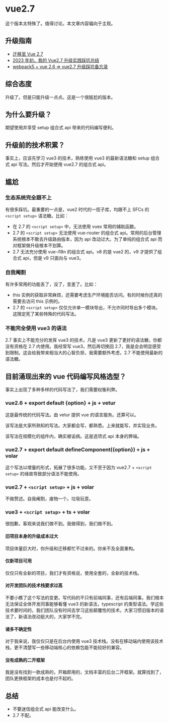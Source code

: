 # vue2.7

这个版本太特殊了。值得讨论。本文章内容偏向于主观。

## 升级指南

- [迁移至 Vue 2.7](https://v2.cn.vuejs.org/v2/guide/migration-vue-2-7.html)
- [2023 年初，我的 Vue2.7 升级实践踩坑总结](https://juejin.cn/post/7190297574694191163)
- [webpack5 + vue 2.6 => vue2.7 升级踩坑备忘录](https://juejin.cn/post/7131889718366568455)

## 综合态度

升级了。但是只能升级一点点。这是一个很尴尬的版本。

## 为什么要升级？

期望使用并享受 setup 组合式 api 带来的代码编写便利。

## 升级前的技术积累？

事实上，应该先学习 vue3 的技术，熟练使用 vue3 的最新语法糖和 setup 组合式 api 写法。然后才开始使用 vue2.7 的组合式 api。

## 尴尬

### 生态系统完全跟不上

有很多踩坑。最重要的一点是，vue2 时代的一揽子库，均跟不上 SFCs 的 `<script setup>` 语法糖。比如：

- 在 2.7 的 `<script setup>` 中，无法使用 vuex 常用的辅助函数。
- 2.7 的 `<script setup>` 无法使用 vue-router 的组合式 api。常用的后台管理系统根本不敢去升级路由版本，因为 api 改动过大。为了单纯的组合式 api 而对框架做升级根本不划算。
- 2.7 无法充分使用 vue-i18n 的组合式 api。v8 的是 vue2 的，v9 才提供了组合式 api，但是 v9 只面向与 vue3。

### 自我阉割

有许多常用的功能丢了，没了，变差了。比如：

- this 实例的获取非常麻烦，还需要考虑生产环境能否访问。有的时候你还真的需要去访问 this 示例的。
- 2.7 的 `<script setup>` 仅仅允许单一模块导出，不允许同时导出多个模块。这限定死了某些特殊的代码写法。

### 不能完全使用 vue3 的语法

2.7 事实上不能充分的发挥 vue3 的技术。凡是 vue3 更新了更好的语法糖，你都没有资格在 2.7 内使用。我经常写 vue3，然后再切换回 2.7，我是会会明显感受到限制。这会给我带来相当大的心智负担，我需要额外考虑，2.7 不能使用最新的语法糖。

## 目前涌现出来的 vue 代码编写风格选型？

事实上出现了多种多样的代码写法了，我们需要权衡利弊。

### vue2.6 + export default {option} + js + vetur <Badge text="还行" type="info" />

这是最传统的代码写法。由 vetur 提供 vue 的语言服务。还算可以。

该写法是大家所熟知的写法。大家都会写，都熟悉。上来就能写，并实现业务。

该写法在规模化的组件内，确实被诟病。这是选项式 api 本身的弊端。

### vue2.7 + export default defineComponent({option}) + js + volar <Badge text="推荐" type="tip" />

这个写法以增量的形式，拓展了很多功能。又不至于因为 vue2.7 + `<script setup>` 的缘故导致部分语法不能使用。

### vue2.7 + `<script setup>` + js + volar <Badge text="坐牢" type="danger" />

不做赘述。自我阉割，废物一个。垃圾玩意。

### vue3 + `<script setup>` + ts + volar <Badge text="做不到" type="note" />

很抱歉，客观来说我们做不到。我做得到，我们做不到。

#### 旧项目本身的升级成本过大

项目体量巨大时，你升级和迁移都忙不过来的。你来不及全面重构。

#### 仅新项目可用

仅仅只有全新的项目，我们才有资格说，使用全套的，全新的技术栈。

#### 对开发团队的技术栈要求过高

不要小瞧了这个写法的变更。写代码的不只有前端同事，还有后端同事。我们根本无法保证全体开发同事能够看懂 vue3 的新语法，typescript 的类型语法。学这些技术要时间的，我们团队没有时间去学习这些颠覆性的技术。大家习惯旧版本的语法了，新语法改动挺大的，大家学不完。

#### 诸多不确定性

对于我来说，我仅仅只是在后台内使用 vue3 技术栈。没有在移动端内使用该技术栈，更不清楚写一些移动端核心的依赖包能不能较好的兼容。

#### 没有成熟的二开框架

我是没有找到一款成熟的，开箱即用的，文档丰富的后台二开框架。就算找到了，团队更换框架的成本也是付不起的。

## 总结

- 不要迷信组合式 api 能改变什么。
- 2.7 不配。
